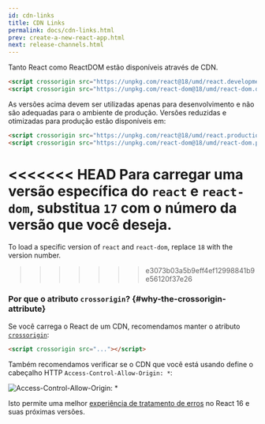 ```yaml
---
id: cdn-links
title: CDN Links
permalink: docs/cdn-links.html
prev: create-a-new-react-app.html
next: release-channels.html
---
```


Tanto React como ReactDOM estão disponíveis através de CDN.

```html
<script crossorigin src="https://unpkg.com/react@18/umd/react.development.js"></script>
<script crossorigin src="https://unpkg.com/react-dom@18/umd/react-dom.development.js"></script>
```

As versões acima devem ser utilizadas apenas para desenvolvimento e não são adequadas para o ambiente de produção. Versões reduzidas e otimizadas para produção estão disponíveis em:

```html
<script crossorigin src="https://unpkg.com/react@18/umd/react.production.min.js"></script>
<script crossorigin src="https://unpkg.com/react-dom@18/umd/react-dom.production.min.js"></script>
```

<<<<<<< HEAD
Para carregar uma versão específica do `react` e `react-dom`, substitua `17` com o número da versão que você deseja.
=======
To load a specific version of `react` and `react-dom`, replace `18` with the version number.
>>>>>>> e3073b03a5b9eff4ef12998841b9e56120f37e26

### Por que o atributo `crossorigin`? {#why-the-crossorigin-attribute}

Se você carrega o React de um CDN, recomendamos manter o atributo [`crossorigin`](https://developer.mozilla.org/en-US/docs/Web/HTML/CORS_settings_attributes):

```html
<script crossorigin src="..."></script>
```

Também recomendamos verificar se o CDN que você está usando define o cabeçalho HTTP `Access-Control-Allow-Origin: *`:

![Access-Control-Allow-Origin: *](../images/docs/cdn-cors-header.png)

Isto permite uma melhor [experiência de tratamento de erros](/blog/2017/07/26/error-handling-in-react-16.html) no React 16 e suas próximas versões.
